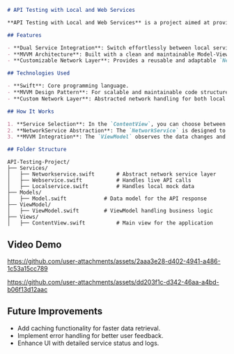 ```markdown
# API Testing with Local and Web Services

**API Testing with Local and Web Services** is a project aimed at providing a robust and flexible framework for testing and controlling APIs by utilizing both local and web-based services. This project enables seamless switching between local and web services for better development and debugging workflows.

## Features

- **Dual Service Integration**: Switch effortlessly between local service and web service for API testing and validation.  
- **MVVM Architecture**: Built with a clean and maintainable Model-View-ViewModel (MVVM) architecture.  
- **Customizable Network Layer**: Provides a reusable and adaptable `NetworkService` that handles API requests.  

## Technologies Used

- **Swift**: Core programming language.  
- **MVVM Design Pattern**: For scalable and maintainable code structure.  
- **Custom Network Layer**: Abstracted network handling for both local and web services.

## How It Works

1. **Service Selection**: In the `ContentView`, you can choose between `LocalService` or `WebService` to determine the data source.  
2. **NetworkService Abstraction**: The `NetworkService` is designed to handle API calls. Depending on the selected service, it fetches data from either the local mock data or the live API.  
3. **MVVM Integration**: The `ViewModel` observes the data changes and updates the `ContentView` dynamically.

## Folder Structure

```
```
API-Testing-Project/
├── Services/
│   ├── Networkservice.swift       # Abstract network service layer
│   ├── Webservice.swift           # Handles live API calls
│   ├── Localservice.swift         # Handles local mock data
├── Models/
│   ├── Model.swift            # Data model for the API response
├── ViewModel/
│   ├── ViewModel.swift        # ViewModel handling business logic
├── Views/
│   ├── ContentView.swift          # Main view for the application
```


## Video Demo  



https://github.com/user-attachments/assets/2aaa3e28-d402-4941-a486-1c53a15cc789

https://github.com/user-attachments/assets/dd203f1c-d342-46aa-a4bd-b06f13d12aac

## Future Improvements

- Add caching functionality for faster data retrieval.  
- Implement error handling for better user feedback.  
- Enhance UI with detailed service status and logs.  

